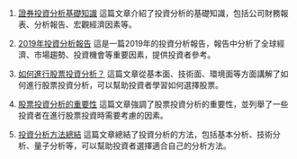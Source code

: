 

1. [證券投資分析基礎知識](https://investing.stockmarketmba.com/?p=413)
這篇文章介紹了投資分析的基礎知識，包括公司財務報表、分析報告、宏觀經濟因素等。

2. [2019年投資分析報告](https://www.moneydj.com/KMDJ/News/NewsViewer.aspx?a=31baf8ed-2216-4215-b01c-8121b5a21b9d)
這是一篇2019年的投資分析報告，報告中分析了全球經濟、市場趨勢、投資機會等重要因素，提供投資者參考。

3. [如何進行股票投資分析？](https://www.howbuy.com/touzi/40577.html)
這篇文章從基本面、技術面、環境面等方面講解了如何進行股票投資分析，可以幫助投資者學習如何選擇股票。

4. [股票投資分析的重要性](https://www.jisilu.cn/question/166322)
這篇文章強調了股票投資分析的重要性，並列舉了一些投資者在進行股票投資時需要考慮的因素。

5. [投資分析方法總結](https://www.1234567.com.cn/news/id/68951)
這篇文章總結了投資分析的方法，包括基本分析、技術分析、量子分析等，可以幫助投資者選擇適合自己的分析方法。